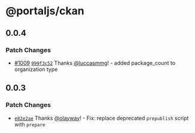 # @portaljs/ckan

## 0.0.4

### Patch Changes

- [#1009](https://github.com/datopian/portaljs/pull/1009) [`099f3c52`](https://github.com/datopian/portaljs/commit/099f3c520407a7215b5b41f67dc8ea5ac73d07c4) Thanks [@luccasmmg](https://github.com/luccasmmg)! - added package_count to organization type

## 0.0.3

### Patch Changes

- [`e82e2ae`](https://github.com/datopian/portaljs/commit/e82e2ae0211ea3e4701703d353b44cf1001434ef) Thanks [@olayway](https://github.com/olayway)! - Fix: replace deprecated `prepublish` script with `prepare`
